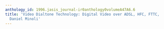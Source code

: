 ```yaml
---
anthology_id: 1996.jasis_journal-ir0anthology0volumeA47A6.6
title: 'Video Dialtone Technology: Digital Video over ADSL, HFC, FTTC, and ATM, by
  Daniel Minoli'
---
```

